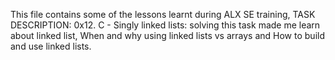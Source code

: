 This file contains some of the lessons learnt during ALX SE training,
TASK DESCRIPTION:
0x12. C - Singly linked lists: solving this task made me learn about linked list, 
When and why using linked lists vs arrays and
How to build and use linked lists.
